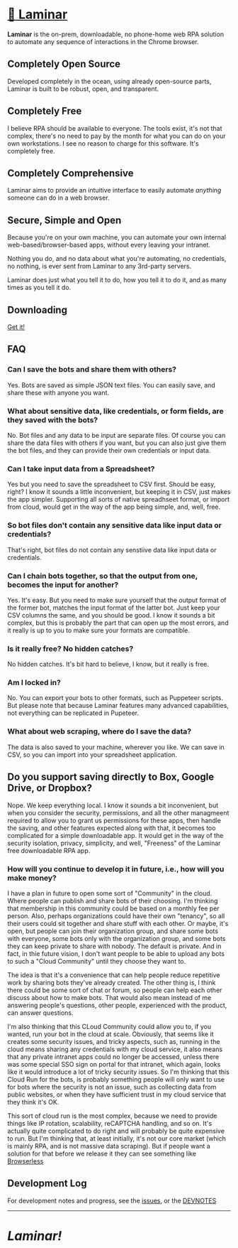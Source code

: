 # [:ocean: Laminar](https://github.com/dosyago/Laminar)

**Laminar** is the on-prem, downloadable, no phone-home web RPA solution to automate any sequence of interactions in the Chrome browser.

## Completely Open Source

Developed completely in the ocean, using already open-source parts, Laminar is built to be robust, open, and transparent.

## Completely Free

I believe RPA should be available to everyone. The tools exist, it's not that complex, there's no need to pay by the month for what you can do on your own workstations. I see no reason to charge for this software. It's completely free. 

## Completely Comprehensive

Laminar aims to provide an intuitive interface to easily automate *anything* someone can do in a web browser. 

## Secure, Simple and Open

Because you're on your own machine, you can automate your own internal web-based/browser-based apps, without every leaving your intranet. 

Nothing you do, and no data about what you're automating, no credentials, no nothing, is ever sent from Laminar to any 3rd-party servers. 

Laminar does just what you tell it to do, how you tell it to do it, and as many times as you tell it do.

## Downloading

[Get it!](https://github.com/dosyago/Laminar/releases)

## FAQ

### Can I save the bots and share them with others?

Yes. Bots are saved as simple JSON text files. You can easily save, and share these with anyone you want.

### What about sensitive data, like credentials, or form fields, are they saved with the bots?

No. Bot files and any data to be input are separate files. Of course you can share the data files with others if you want, but you can also just give them the bot files, and they can provide their own credentials or input data.

### Can I take input data from a Spreadsheet?

Yes but you need to save the spreadsheet to CSV first. Should be easy, right? I know it sounds a little inconvenient, but keeping it in CSV, just makes the app simpler. Supporting all sorts of native spreadhseet format, or import from cloud, would get in the way of the app being simple, and, well, free.

### So bot files don't contain any sensitive data like input data or credentials?

That's right, bot files do not contain any senstiive data like input data or credentials.

### Can I chain bots together, so that the output from one, becomes the input for another?

Yes. It's easy. But you need to make sure yourself that the output format of the former bot, matches the input format of the latter bot. Just keep your CSV columns the same, and you should be good. I know it sounds a bit complex, but this is probably the part that can open up the most errors, and it really is up to you to make sure your formats are compatible. 

### Is it really free? No hidden catches?

No hidden catches. It's bit hard to believe, I know, but it really is free.

### Am I locked in?

No. You can export your bots to other formats, such as Puppeteer scripts. But please note that because Laminar features many advanced capabilities, not everything can be replicated in Pupeteer.

### What about web scraping, where do I save the data?

The data is also saved to your machine, wherever you like. We can save in CSV, so you can import into your spreadsheet application.

## Do you support saving directly to Box, Google Drive, or Dropbox?

Nope. We keep everything local. I know it sounds a bit inconvenient, but when you consider the security, permissions, and all the other managmeent required to allow you to grant us permissions for these apps, then handle the saving, and other features expected along with that, it becomes too complicated for a simple downloadable app. It would get in the way of the security isolation, privacy, simplicity, and well, "Freeness" of the Laminar free downloadable RPA app.

### How will you continue to develop it in future, i.e., how will you make money?

I have a plan in future to open some sort of "Community" in the cloud. Where people can publish and share bots of their choosing. I'm thinking that membership in this community could be based on a monthly fee per person. Also, perhaps organizations could have their own "tenancy", so all their users could sit together and share stuff with each other. Or maybe, it's open, but people can join their organization group, and share some bots with everyone, some bots only with the organization group, and some bots they can keep private to share with nobody. The default is private. And in fact, in thie future vision, I don't want people to be able to upload any bots to such a "Cloud Community" until they choose they want to. 

The idea is that it's a convenience that can help people reduce repetitive work by sharing bots they've already created. The other thing is, I think there could be some sort of chat or forum, so people can help each other discuss about how to make bots. That would also mean instead of me answering people's questions, other people, experienced with the product, can answer questions. 

I'm also thinking that this CLoud Community could allow you to, if you wanted, run your bot in the cloud at scale. Obviously, that seems like it creates some security issues, and tricky aspects, such as, running in the cloud means sharing any credentials with my cloud service, it also means that any private intranet apps could no longer be accessed, unless there was some special SSO sign on portal for that intranet, which again, looks like it would introduce a lot of tricky security issues. So I'm thinking that this Cloud Run for the bots, is probably something people will only want to use for bots where the security is not an issue, such as collecting data from public websites, or when they have sufficient trust in my cloud service that they think it's OK. 

This sort of cloud run is the most complex, because we need to provide things like IP rotation, scalability, reCAPTCHA handling, and so on. It's actually quite complicated to do right and will probably be quite expensive to run. But I'm thinking that, at least initially, it's not our core market (which is mainly RPA, and is not massive data scraping). But if people want a solution for that before we release it they can see something like [Browserless](https://github.com/browserless)

## Development Log

For development notes and progress, see the [issues](https://github.com/dosyago/Laminar/issues), or the [DEVNOTES](DEVNOTES.md)



-------

# *Laminar!*
